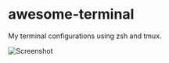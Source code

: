 # awesome-terminal

My terminal configurations using zsh and tmux.

![Screenshot](../assets/screenshot.png?raw=true)
